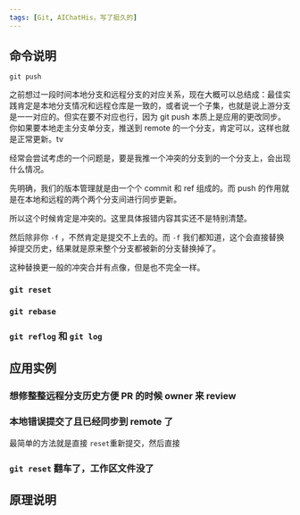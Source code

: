 ```yaml
---
tags: [Git, AIChatHis，写了挺久的]
---
```






## 命令说明

`git push`



之前想过一段时间本地分支和远程分支的对应关系，现在大概可以总结成：最佳实践肯定是本地分支情况和远程仓库是一致的，或者说一个子集，也就是说上游分支是一一对应的。但实在要不对应也行，因为 git push 本质上是应用的更改同步。你如果要本地走主分支单分支，推送到 remote 的一个分支，肯定可以，这样也就是正常更新。tv

经常会尝试考虑的一个问题是，要是我推一个冲突的分支到的一个分支上，会出现什么情况。

先明确，我们的版本管理就是由一个个 commit 和 ref 组成的。而 push 的作用就是在本地和远程的两个两个分支间进行同步更新。

所以这个时候肯定是冲突的。这里具体报错内容其实还不是特别清楚。

然后除非你 `-f` ，不然肯定是提交不上去的。而 `-f` 我们都知道，这个会直接替换掉提交历史，结果就是原来整个分支都被新的分支替换掉了。

这种替换更一般的冲突合并有点像，但是也不完全一样。





### `git reset`





### `git rebase`





### `git reflog` 和 `git log`





## 应用实例





### 想修整整远程分支历史方便 PR 的时候 owner 来 review



### 本地错误提交了且已经同步到 remote 了



最简单的方法就是直接 `reset`重新提交，然后直接







### `git reset` 翻车了，工作区文件没了





## 原理说明





